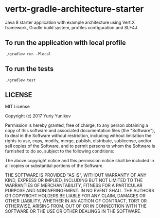 # vertx-gradle-architecture-starter
Java 8 starter application with example architecture using Vert.X framework, Gradle build system, profiles configuration and SLF4J.

## To run the application with local profile
`./gradlew run -Plocal`

## To run the tests
`./gradlew test`

## LICENSE
MIT License

Copyright (c) 2017 Yuriy Yunikov

Permission is hereby granted, free of charge, to any person obtaining a copy
of this software and associated documentation files (the "Software"), to deal
in the Software without restriction, including without limitation the rights
to use, copy, modify, merge, publish, distribute, sublicense, and/or sell
copies of the Software, and to permit persons to whom the Software is
furnished to do so, subject to the following conditions:

The above copyright notice and this permission notice shall be included in all
copies or substantial portions of the Software.

THE SOFTWARE IS PROVIDED "AS IS", WITHOUT WARRANTY OF ANY KIND, EXPRESS OR
IMPLIED, INCLUDING BUT NOT LIMITED TO THE WARRANTIES OF MERCHANTABILITY,
FITNESS FOR A PARTICULAR PURPOSE AND NONINFRINGEMENT. IN NO EVENT SHALL THE
AUTHORS OR COPYRIGHT HOLDERS BE LIABLE FOR ANY CLAIM, DAMAGES OR OTHER
LIABILITY, WHETHER IN AN ACTION OF CONTRACT, TORT OR OTHERWISE, ARISING FROM,
OUT OF OR IN CONNECTION WITH THE SOFTWARE OR THE USE OR OTHER DEALINGS IN THE
SOFTWARE.
